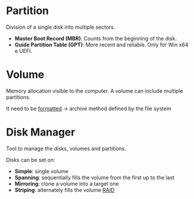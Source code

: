 # Partition

Division of a single disk into multiple sectors.

- **Master Boot Record (MBR)**: Counts from the beginning of the disk.
- **Guide Partition Table (GPT)**: More recent and reliable. Only for Win x64 e UEFI.

# Volume

Memory allocation visible to the computer. A volume can include multiple partitions.

It need to be [formatted](File%20Systems.md) -> archive method defined by the file system

# Disk Manager

Tool to manage the disks, volumes and partitions.

Disks can be set on:

- **Simple**: single volume
- **Spanning**: sequentially fills the volume from the first up to the last
- **Mirroring**: clone a volume into a target one
- **Striping**: alternately fills the volume [RAID](RAID.md)
